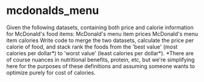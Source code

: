 # mcdonalds_menu
Given the following datasets, containing both price and calorie information for McDonald's food items:  McDonald's menu item prices McDonald's menu item calories Write code to merge the two datasets, calculate the price per calorie of food, and stack rank the foods from the 'best value' (most calories per dollar*) to 'worst value' (least calories per dollar*).  *There are of course nuances in nutritional benefits, protein, etc, but we're simplifying here for the purposes of these definitions and assuming someone wants to optimize purely for cost of calories.
